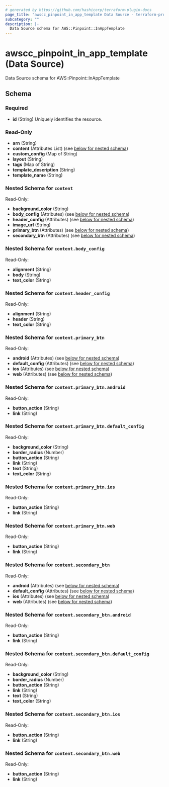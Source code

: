 ```yaml
---
# generated by https://github.com/hashicorp/terraform-plugin-docs
page_title: "awscc_pinpoint_in_app_template Data Source - terraform-provider-awscc"
subcategory: ""
description: |-
  Data Source schema for AWS::Pinpoint::InAppTemplate
---
```


# awscc_pinpoint_in_app_template (Data Source)

Data Source schema for AWS::Pinpoint::InAppTemplate



<!-- schema generated by tfplugindocs -->
## Schema

### Required

- **id** (String) Uniquely identifies the resource.

### Read-Only

- **arn** (String)
- **content** (Attributes List) (see [below for nested schema](#nestedatt--content))
- **custom_config** (Map of String)
- **layout** (String)
- **tags** (Map of String)
- **template_description** (String)
- **template_name** (String)

<a id="nestedatt--content"></a>
### Nested Schema for `content`

Read-Only:

- **background_color** (String)
- **body_config** (Attributes) (see [below for nested schema](#nestedatt--content--body_config))
- **header_config** (Attributes) (see [below for nested schema](#nestedatt--content--header_config))
- **image_url** (String)
- **primary_btn** (Attributes) (see [below for nested schema](#nestedatt--content--primary_btn))
- **secondary_btn** (Attributes) (see [below for nested schema](#nestedatt--content--secondary_btn))

<a id="nestedatt--content--body_config"></a>
### Nested Schema for `content.body_config`

Read-Only:

- **alignment** (String)
- **body** (String)
- **text_color** (String)


<a id="nestedatt--content--header_config"></a>
### Nested Schema for `content.header_config`

Read-Only:

- **alignment** (String)
- **header** (String)
- **text_color** (String)


<a id="nestedatt--content--primary_btn"></a>
### Nested Schema for `content.primary_btn`

Read-Only:

- **android** (Attributes) (see [below for nested schema](#nestedatt--content--primary_btn--android))
- **default_config** (Attributes) (see [below for nested schema](#nestedatt--content--primary_btn--default_config))
- **ios** (Attributes) (see [below for nested schema](#nestedatt--content--primary_btn--ios))
- **web** (Attributes) (see [below for nested schema](#nestedatt--content--primary_btn--web))

<a id="nestedatt--content--primary_btn--android"></a>
### Nested Schema for `content.primary_btn.android`

Read-Only:

- **button_action** (String)
- **link** (String)


<a id="nestedatt--content--primary_btn--default_config"></a>
### Nested Schema for `content.primary_btn.default_config`

Read-Only:

- **background_color** (String)
- **border_radius** (Number)
- **button_action** (String)
- **link** (String)
- **text** (String)
- **text_color** (String)


<a id="nestedatt--content--primary_btn--ios"></a>
### Nested Schema for `content.primary_btn.ios`

Read-Only:

- **button_action** (String)
- **link** (String)


<a id="nestedatt--content--primary_btn--web"></a>
### Nested Schema for `content.primary_btn.web`

Read-Only:

- **button_action** (String)
- **link** (String)



<a id="nestedatt--content--secondary_btn"></a>
### Nested Schema for `content.secondary_btn`

Read-Only:

- **android** (Attributes) (see [below for nested schema](#nestedatt--content--secondary_btn--android))
- **default_config** (Attributes) (see [below for nested schema](#nestedatt--content--secondary_btn--default_config))
- **ios** (Attributes) (see [below for nested schema](#nestedatt--content--secondary_btn--ios))
- **web** (Attributes) (see [below for nested schema](#nestedatt--content--secondary_btn--web))

<a id="nestedatt--content--secondary_btn--android"></a>
### Nested Schema for `content.secondary_btn.android`

Read-Only:

- **button_action** (String)
- **link** (String)


<a id="nestedatt--content--secondary_btn--default_config"></a>
### Nested Schema for `content.secondary_btn.default_config`

Read-Only:

- **background_color** (String)
- **border_radius** (Number)
- **button_action** (String)
- **link** (String)
- **text** (String)
- **text_color** (String)


<a id="nestedatt--content--secondary_btn--ios"></a>
### Nested Schema for `content.secondary_btn.ios`

Read-Only:

- **button_action** (String)
- **link** (String)


<a id="nestedatt--content--secondary_btn--web"></a>
### Nested Schema for `content.secondary_btn.web`

Read-Only:

- **button_action** (String)
- **link** (String)


